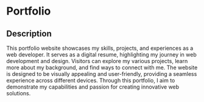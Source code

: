 # Portfolio

## Description
This portfolio website showcases my skills, projects, and experiences as a web developer. It serves as a digital resume, highlighting my journey in web development and design. Visitors can explore my various projects, learn more about my background, and find ways to connect with me. The website is designed to be visually appealing and user-friendly, providing a seamless experience across different devices. Through this portfolio, I aim to demonstrate my capabilities and passion for creating innovative web solutions.